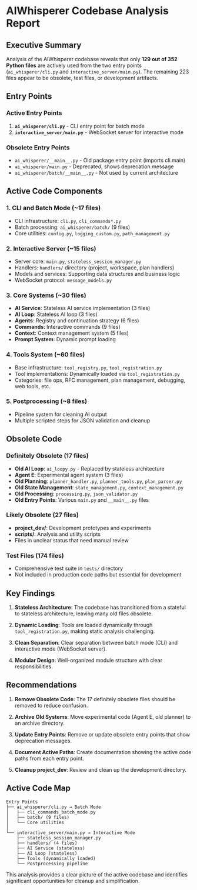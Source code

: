 # AIWhisperer Codebase Analysis Report

## Executive Summary

Analysis of the AIWhisperer codebase reveals that only **129 out of 352 Python files** are actively used from the two entry points (`ai_whisperer/cli.py` and `interactive_server/main.py`). The remaining 223 files appear to be obsolete, test files, or development artifacts.

## Entry Points

### Active Entry Points
1. **`ai_whisperer/cli.py`** - CLI entry point for batch mode
2. **`interactive_server/main.py`** - WebSocket server for interactive mode

### Obsolete Entry Points
- `ai_whisperer/__main__.py` - Old package entry point (imports cli.main)
- `ai_whisperer/main.py` - Deprecated, shows deprecation message
- `ai_whisperer/batch/__main__.py` - Not used by current architecture

## Active Code Components

### 1. CLI and Batch Mode (~17 files)
- CLI infrastructure: `cli.py`, `cli_commands*.py`
- Batch processing: `ai_whisperer/batch/` (9 files)
- Core utilities: `config.py`, `logging_custom.py`, `path_management.py`

### 2. Interactive Server (~15 files)
- Server core: `main.py`, `stateless_session_manager.py`
- Handlers: `handlers/` directory (project, workspace, plan handlers)
- Models and services: Supporting data structures and business logic
- WebSocket protocol: `message_models.py`

### 3. Core Systems (~30 files)
- **AI Service**: Stateless AI service implementation (3 files)
- **AI Loop**: Stateless AI loop (3 files)
- **Agents**: Registry and continuation strategy (6 files)
- **Commands**: Interactive commands (9 files)
- **Context**: Context management system (5 files)
- **Prompt System**: Dynamic prompt loading

### 4. Tools System (~60 files)
- Base infrastructure: `tool_registry.py`, `tool_registration.py`
- Tool implementations: Dynamically loaded via `tool_registration.py`
- Categories: file ops, RFC management, plan management, debugging, web tools, etc.

### 5. Postprocessing (~8 files)
- Pipeline system for cleaning AI output
- Multiple scripted steps for JSON validation and cleanup

## Obsolete Code

### Definitely Obsolete (17 files)
- **Old AI Loop**: `ai_loopy.py` - Replaced by stateless architecture
- **Agent E**: Experimental agent system (3 files)
- **Old Planning**: `planner_handler.py`, `planner_tools.py`, `plan_parser.py`
- **Old State Management**: `state_management.py`, `context_management.py`
- **Old Processing**: `processing.py`, `json_validator.py`
- **Old Entry Points**: Various `main.py` and `__main__.py` files

### Likely Obsolete (27 files)
- **project_dev/**: Development prototypes and experiments
- **scripts/**: Analysis and utility scripts
- Files in unclear status that need manual review

### Test Files (174 files)
- Comprehensive test suite in `tests/` directory
- Not included in production code paths but essential for development

## Key Findings

1. **Stateless Architecture**: The codebase has transitioned from a stateful to stateless architecture, leaving many old files obsolete.

2. **Dynamic Loading**: Tools are loaded dynamically through `tool_registration.py`, making static analysis challenging.

3. **Clean Separation**: Clear separation between batch mode (CLI) and interactive mode (WebSocket server).

4. **Modular Design**: Well-organized module structure with clear responsibilities.

## Recommendations

1. **Remove Obsolete Code**: The 17 definitely obsolete files should be removed to reduce confusion.

2. **Archive Old Systems**: Move experimental code (Agent E, old planner) to an archive directory.

3. **Update Entry Points**: Remove or update obsolete entry points that show deprecation messages.

4. **Document Active Paths**: Create documentation showing the active code paths from each entry point.

5. **Cleanup project_dev**: Review and clean up the development directory.

## Active Code Map

```
Entry Points
├── ai_whisperer/cli.py → Batch Mode
│   ├── cli_commands_batch_mode.py
│   ├── batch/ (9 files)
│   └── Core utilities
│
└── interactive_server/main.py → Interactive Mode
    ├── stateless_session_manager.py
    ├── handlers/ (4 files)
    ├── AI Service (stateless)
    ├── AI Loop (stateless)
    ├── Tools (dynamically loaded)
    └── Postprocessing pipeline
```

This analysis provides a clear picture of the active codebase and identifies significant opportunities for cleanup and simplification.